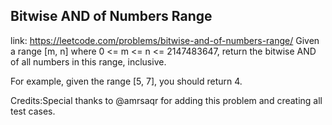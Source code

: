 ## Bitwise AND of Numbers Range 
link: <https://leetcode.com/problems/bitwise-and-of-numbers-range/>
Given a range [m, n] where 0 <= m <= n <= 2147483647, return the bitwise AND of all numbers in this range, inclusive.


For example, given the range [5, 7], you should return 4.


Credits:Special thanks to @amrsaqr for adding this problem and creating all test cases.